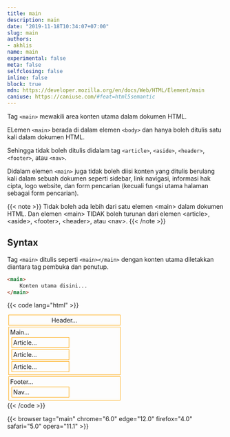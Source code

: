 ```yaml
---
title: main
description: main
date: "2019-11-18T10:34:07+07:00"
slug: main
authors:
- akhlis
name: main
experimental: false
meta: false
selfclosing: false
inline: false
block: true
mdn: https://developer.mozilla.org/en/docs/Web/HTML/Element/main
caniuse: https://caniuse.com/#feat=html5semantic
---
```


Tag `<main>` mewakili area konten utama dalam dokumen HTML.

ELemen `<main>` berada di dalam elemen `<body>` dan hanya boleh ditulis satu kali dalam dokumen HTML.

Sehingga tidak boleh ditulis didalam tag `<article>`, `<aside>`, `<header>`, `<footer>`, atau `<nav>`.

Didalam elemen `<main>` juga tidak boleh diisi konten yang ditulis berulang kali dalam sebuah dokumen seperti sidebar, link navigasi, informasi hak cipta, logo website, dan form pencarian (kecuali fungsi utama halaman sebagai form pencarian).

{{< note >}}
Tidak boleh ada lebih dari satu elemen &lt;main&gt; dalam dokumen HTML. Dan elemen &lt;main&gt; TIDAK boleh turunan dari elemen &lt;article&gt;, &lt;aside&gt;, &lt;footer&gt;, &lt;header&gt;, atau &lt;nav&gt;.
{{< /note >}}

## Syntax

Tag `<main>` ditulis seperti `<main></main>` dengan konten utama diletakkan diantara tag pembuka dan penutup.

```html
<main>
	Konten utama disini...
</main>
```

{{< code lang="html" >}}
<!DOCTYPE html>
<title>Example</title>
<style>
  .example1 header,
  .example1 article,
  .example1 footer,
  .example1 main,
  .example1 nav {
    border: 1px solid orange;
    padding: 3px;
    margin: 3px;
    width: 50%;
  }

  .example1 main {
    background: #FDF7D3;
  }
</style>
<div class="example1">
  <header>Header...</header>
  <main>
    Main...
    <article>Article...</article>
    <article>Article...</article>
    <article>Article...</article>
  </main>
  <footer>Footer...
    <nav>Nav...</nav>
  </footer>
</div>
{{< /code >}}


{{< browser tag="main" chrome="6.0" edge="12.0" firefox="4.0" safari="5.0" opera="11.1" >}}
